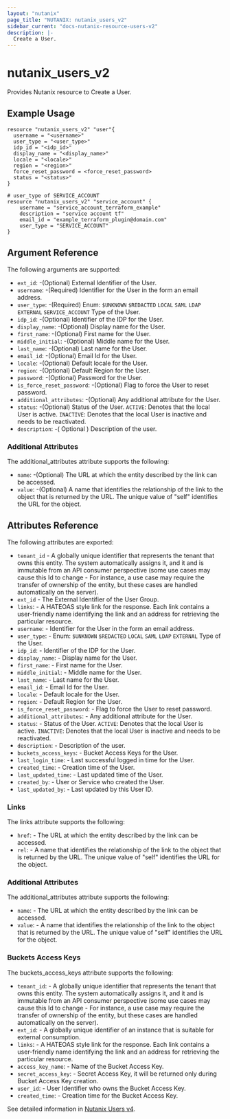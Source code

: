 ```yaml
---
layout: "nutanix"
page_title: "NUTANIX: nutanix_users_v2"
sidebar_current: "docs-nutanix-resource-users-v2"
description: |-
  Create a User.
---
```


# nutanix_users_v2

Provides Nutanix resource to Create a User.

## Example Usage
``` hcl
resource "nutanix_users_v2" "user"{
  username = "<username>"
  user_type = "<user_type>"
  idp_id = "<idp_id>"
  display_name = "<display_name>"
  locale = "<locale>"
  region = "<region>"
  force_reset_password = <force_reset_password>
  status = "<status>"  
}

# user_type of SERVICE_ACCOUNT
resource "nutanix_users_v2" "service_account" {
	username = "service_account_terraform_example"
	description = "service account tf"
	email_id = "example_terraform_plugin@domain.com"
	user_type = "SERVICE_ACCOUNT"
}
```

##  Argument Reference

The following arguments are supported:

* `ext_id`: -(Optional) External Identifier of the User.
* `username`: -(Required) Identifier for the User in the form an email address.
* `user_type`: -(Required) Enum: `$UNKNOWN` `$REDACTED` `LOCAL` `SAML` `LDAP` `EXTERNAL` `SERVICE_ACCOUNT`
Type of the User.
* `idp_id`: -(Optional) Identifier of the IDP for the User.
* `display_name`: -(Optional) Display name for the User.
* `first_name`: -(Optional) First name for the User.
* `middle_initial`: -(Optional) Middle name for the User.
* `last_name`: -(Optional) Last name for the User.
* `email_id`: -(Optional) Email Id for the User.
* `locale`: -(Optional) Default locale for the User.
* `region`: -(Optional) Default Region for the User.
* `password`: -(Optional) Password for the User.
* `is_force_reset_password`: -(Optional) Flag to force the User to reset password.
* `additional_attributes`: -(Optional)  Any additional attribute for the User.
* `status`: -(Optional) Status of the User. `ACTIVE`: Denotes that the local User is active. `INACTIVE`: Denotes that the local User is inactive and needs to be reactivated.
* `description`: -( Optional ) Description of the user.

### Additional Attributes

The additional_attributes attribute supports the following:

* `name`: -(Optional) The URL at which the entity described by the link can be accessed.
* `value`: -(Optional) A name that identifies the relationship of the link to the object that is returned by the URL. The unique value of "self" identifies the URL for the object.


## Attributes Reference
The following attributes are exported:

* `tenant_id` - A globally unique identifier that represents the tenant that owns this entity. The system automatically assigns it, and it and is immutable from an API consumer perspective (some use cases may cause this Id to change - For instance, a use case may require the transfer of ownership of the entity, but these cases are handled automatically on the server).
* `ext_id` - The External Identifier of the User Group.
* `links`: - A HATEOAS style link for the response. Each link contains a user-friendly name identifying the link and an address for retrieving the particular resource.
* `username`: - Identifier for the User in the form an email address.
* `user_type`: - Enum: `$UNKNOWN` `$REDACTED` `LOCAL` `SAML` `LDAP` `EXTERNAL`
Type of the User.
* `idp_id`: - Identifier of the IDP for the User.
* `display_name`: - Display name for the User.
* `first_name`: - First name for the User.
* `middle_initial`: - Middle name for the User.
* `last_name`: - Last name for the User.
* `email_id`: - Email Id for the User.
* `locale`: - Default locale for the User.
* `region`: - Default Region for the User.
* `is_force_reset_password`: - Flag to force the User to reset password.
* `additional_attributes`: -  Any additional attribute for the User.
* `status`: - Status of the User. `ACTIVE`: Denotes that the local User is active. `INACTIVE`: Denotes that the local User is inactive and needs to be reactivated.
* `description`: - Description of the user.
* `buckets_access_keys`: - Bucket Access Keys for the User.
* `last_login_time`: - Last successful logged in time for the User.
* `created_time`: - Creation time of the User.
* `last_updated_time`: - Last updated time of the User.
* `created_by`: - User or Service who created the User.
* `last_updated_by`: - Last updated by this User ID.


### Links

The links attribute supports the following:

* `href`: - The URL at which the entity described by the link can be accessed.
* `rel`: - A name that identifies the relationship of the link to the object that is returned by the URL. The unique value of "self" identifies the URL for the object.


### Additional Attributes

The additional_attributes attribute supports the following:

* `name`: - The URL at which the entity described by the link can be accessed.
* `value`: - A name that identifies the relationship of the link to the object that is returned by the URL. The unique value of "self" identifies the URL for the object.

### Buckets Access Keys

The buckets_access_keys attribute supports the following:

* `tenant_id`: - A globally unique identifier that represents the tenant that owns this entity. The system automatically assigns it, and it and is immutable from an API consumer perspective (some use cases may cause this Id to change - For instance, a use case may require the transfer of ownership of the entity, but these cases are handled automatically on the server).
* `ext_id`: - A globally unique identifier of an instance that is suitable for external consumption.
* `links`: - A HATEOAS style link for the response. Each link contains a user-friendly name identifying the link and an address for retrieving the particular resource.
* `access_key_name`: - Name of the Bucket Access Key.
* `secret_access_key`: - Secret Access Key, it will be returned only during Bucket Access Key creation.
* `user_id`: - User Identifier who owns the Bucket Access Key.
* `created_time`: - Creation time for the Bucket Access Key.


See detailed information in [Nutanix Users v4](https://developers.nutanix.com/api-reference?namespace=iam&version=v4.0#tag/Users/operation/createUser).
